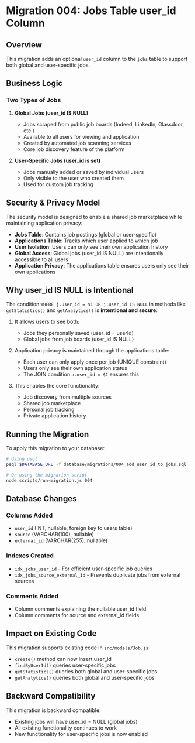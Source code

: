 # Migration 004: Jobs Table user_id Column

## Overview
This migration adds an optional `user_id` column to the `jobs` table to support both global and user-specific jobs.

## Business Logic

### Two Types of Jobs

1. **Global Jobs (user_id IS NULL)**
   - Jobs scraped from public job boards (Indeed, LinkedIn, Glassdoor, etc.)
   - Available to all users for viewing and application
   - Created by automated job scanning services
   - Core job discovery feature of the platform

2. **User-Specific Jobs (user_id is set)**
   - Jobs manually added or saved by individual users
   - Only visible to the user who created them
   - Used for custom job tracking

## Security & Privacy Model

The security model is designed to enable a shared job marketplace while maintaining application privacy:

- **Jobs Table**: Contains job postings (global or user-specific)
- **Applications Table**: Tracks which user applied to which job
- **User Isolation**: Users can only see their own application history
- **Global Access**: Global jobs (user_id IS NULL) are intentionally accessible to all users
- **Application Privacy**: The applications table ensures users only see their own applications

## Why user_id IS NULL is Intentional

The condition `WHERE j.user_id = $1 OR j.user_id IS NULL` in methods like `getStatistics()` and `getAnalytics()` is **intentional and secure**:

1. It allows users to see both:
   - Jobs they personally saved (user_id = userId)
   - Global jobs from job boards (user_id IS NULL)

2. Application privacy is maintained through the applications table:
   - Each user can only apply once per job (UNIQUE constraint)
   - Users only see their own application status
   - The JOIN condition `a.user_id = $1` ensures this

3. This enables the core functionality:
   - Job discovery from multiple sources
   - Shared job marketplace
   - Personal job tracking
   - Private application history

## Running the Migration

To apply this migration to your database:

```bash
# Using psql
psql $DATABASE_URL -f database/migrations/004_add_user_id_to_jobs.sql

# Or using the migration script
node scripts/run-migration.js 004
```

## Database Changes

### Columns Added
- `user_id` (INT, nullable, foreign key to users table)
- `source` (VARCHAR(100), nullable)
- `external_id` (VARCHAR(255), nullable)

### Indexes Created
- `idx_jobs_user_id` - For efficient user-specific job queries
- `idx_jobs_source_external_id` - Prevents duplicate jobs from external sources

### Comments Added
- Column comments explaining the nullable user_id field
- Column comments for source and external_id fields

## Impact on Existing Code

This migration supports existing code in `src/models/Job.js`:
- `create()` method can now insert user_id
- `findByUserId()` queries user-specific jobs
- `getStatistics()` queries both global and user-specific jobs
- `getAnalytics()` queries both global and user-specific jobs

## Backward Compatibility

This migration is backward compatible:
- Existing jobs will have user_id = NULL (global jobs)
- All existing functionality continues to work
- New functionality for user-specific jobs is now enabled

